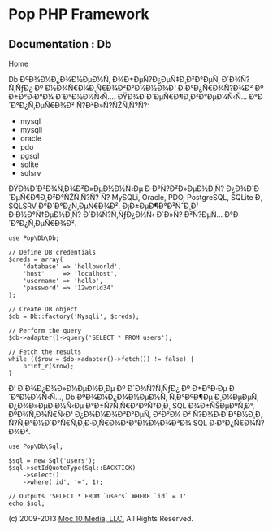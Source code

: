 Pop PHP Framework
=================

Documentation : Db
------------------

Home

Db ÐºÐ¾Ð¼Ð¿Ð¾Ð½ÐµÐ½Ñ‚ Ð¾Ð±ÐµÑ?Ð¿ÐµÑ‡Ð¸Ð²Ð°ÐµÑ‚ Ð´Ð¾Ñ?Ñ‚ÑƒÐ¿ Ðº
Ð½Ð¾Ñ€Ð¼Ð¸Ñ€Ð¾Ð²Ð°Ð½Ð½Ð¾Ð¹ Ð·Ð°Ð¿Ñ€Ð¾Ñ?Ð¾Ð² Ðº Ð±Ð°Ð·Ð°Ð¼ Ð´Ð°Ð½Ð½Ñ‹Ñ….
ÐŸÐ¾Ð´Ð´ÐµÑ€Ð¶Ð¸Ð²Ð°ÐµÐ¼Ñ‹Ñ… Ð°Ð´Ð°Ð¿Ñ‚ÐµÑ€Ð¾Ð² Ñ?Ð²Ð»Ñ?ÑŽÑ‚Ñ?Ñ?:

-   mysql
-   mysqli
-   oracle
-   pdo
-   pgsql
-   sqlite
-   sqlsrv

ÐŸÐ¾Ð´Ð³Ð¾Ñ‚Ð¾Ð²Ð»ÐµÐ½Ð½Ñ‹Ðµ Ð·Ð°Ñ?Ð²Ð»ÐµÐ½Ð¸Ñ?
Ð¿Ð¾Ð´Ð´ÐµÑ€Ð¶Ð¸Ð²Ð°ÑŽÑ‚Ñ?Ñ? Ñ? MySQLi, Oracle, PDO, PostgreSQL, SQLite
Ð¸ SQLSRV Ð°Ð´Ð°Ð¿Ñ‚ÐµÑ€Ð¾Ð². Ð¡Ð±ÐµÐ¶Ð°Ð²ÑˆÐ¸Ð¹ Ð·Ð½Ð°Ñ‡ÐµÐ½Ð¸Ñ?
Ð´Ð¾Ñ?Ñ‚ÑƒÐ¿Ð½Ñ‹ Ð´Ð»Ñ? Ð²Ñ?ÐµÑ… Ð°Ð´Ð°Ð¿Ñ‚ÐµÑ€Ð¾Ð².

    use Pop\Db\Db;

    // Define DB credentials
    $creds = array(
        'database' => 'helloworld',
        'host'     => 'localhost',
        'username' => 'hello',
        'password' => '12world34'
    );

    // Create DB object
    $db = Db::factory('Mysqli', $creds);

    // Perform the query
    $db->adapter()->query('SELECT * FROM users');

    // Fetch the results
    while (($row = $db->adapter()->fetch()) != false) {
        print_r($row);
    }

Ð’ Ð´Ð¾Ð¿Ð¾Ð»Ð½ÐµÐ½Ð¸Ðµ Ðº Ð´Ð¾Ñ?Ñ‚ÑƒÐ¿ Ðº Ð±Ð°Ð·Ðµ Ð´Ð°Ð½Ð½Ñ‹Ñ…, Db
ÐºÐ¾Ð¼Ð¿Ð¾Ð½ÐµÐ½Ñ‚ Ñ‚Ð°ÐºÐ¶Ðµ Ð¸Ð¼ÐµÐµÑ‚ Ð¿Ð¾Ð»ÐµÐ·Ð½Ñ‹Ðµ
Ð°Ð±Ñ?Ñ‚Ñ€Ð°ÐºÑ†Ð¸Ð¸ SQL Ð¾Ð±ÑŠÐµÐºÑ‚Ð°, ÐºÐ¾Ñ‚Ð¾Ñ€Ñ‹Ð¹ Ð¿Ð¾Ð¼Ð¾Ð³Ð°ÐµÑ‚
Ð²Ð°Ð¼ Ð² Ñ?Ð¾Ð·Ð´Ð°Ð½Ð¸Ð¸ Ñ?Ñ‚Ð°Ð½Ð´Ð°Ñ€Ñ‚Ð¸Ð·Ð¸Ñ€Ð¾Ð²Ð°Ð½Ð½Ð¾Ð³Ð¾ SQL
Ð·Ð°Ð¿Ñ€Ð¾Ñ?Ð¾Ð².

    use Pop\Db\Sql;

    $sql = new Sql('users');
    $sql->setIdQuoteType(Sql::BACKTICK)
        ->select()
        ->where('id', '=', 1);

    // Outputs 'SELECT * FROM `users` WHERE `id` = 1'
    echo $sql;

\(c) 2009-2013 [Moc 10 Media, LLC.](http://www.moc10media.com) All
Rights Reserved.
